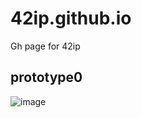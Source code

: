 # 42ip.github.io
Gh page for 42ip

## prototype0

<img src="https://xd.adobe.com/view/939c9db9-d3a3-467b-b348-5e806474a18d-c6cf/?fullscreen" alt="image">